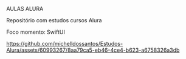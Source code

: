 AULAS ALURA


Repositório com estudos cursos Alura

Foco momento: SwiftUI

https://github.com/michelldossantos/Estudos-Alura/assets/60993267/8aa79ca5-eb46-4ce4-b623-a6758326a3db

